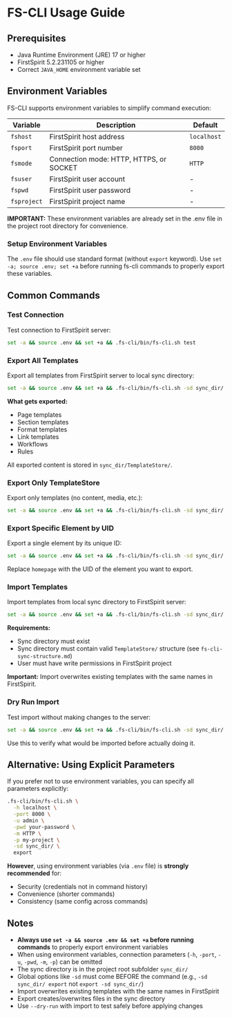 # FS-CLI Usage Guide

## Prerequisites

- Java Runtime Environment (JRE) 17 or higher
- FirstSpirit 5.2.231105 or higher
- Correct `JAVA_HOME` environment variable set

## Environment Variables

FS-CLI supports environment variables to simplify command execution:

| Variable    | Description                                    | Default     |
|-------------|------------------------------------------------|-------------|
| `fshost`    | FirstSpirit host address                       | `localhost` |
| `fsport`    | FirstSpirit port number                        | `8000`      |
| `fsmode`    | Connection mode: HTTP, HTTPS, or SOCKET        | `HTTP`      |
| `fsuser`    | FirstSpirit user account                       | -           |
| `fspwd`     | FirstSpirit user password                      | -           |
| `fsproject` | FirstSpirit project name                       | -           |

**IMPORTANT:** These environment variables are already set in the .env file in the project root directory for convenience.

### Setup Environment Variables

The `.env` file should use standard format (without `export` keyword). Use `set -a; source .env; set +a` before running fs-cli commands to properly export these variables.


## Common Commands

### Test Connection
Test connection to FirstSpirit server:

```bash
set -a && source .env && set +a && .fs-cli/bin/fs-cli.sh test
```

### Export All Templates

Export all templates from FirstSpirit server to local sync directory:

```bash
set -a && source .env && set +a && .fs-cli/bin/fs-cli.sh -sd sync_dir/ export
```

**What gets exported:**
- Page templates
- Section templates
- Format templates
- Link templates
- Workflows
- Rules

All exported content is stored in `sync_dir/TemplateStore/`.

### Export Only TemplateStore

Export only templates (no content, media, etc.):

```bash
set -a && source .env && set +a && .fs-cli/bin/fs-cli.sh -sd sync_dir/ export templatestore
```

### Export Specific Element by UID

Export a single element by its unique ID:

```bash
set -a && source .env && set +a && .fs-cli/bin/fs-cli.sh -sd sync_dir/ export -uid homepage
```

Replace `homepage` with the UID of the element you want to export.

### Import Templates

Import templates from local sync directory to FirstSpirit server:

```bash
set -a && source .env && set +a && .fs-cli/bin/fs-cli.sh -sd sync_dir/ import
```

**Requirements:**
- Sync directory must exist
- Sync directory must contain valid `TemplateStore/` structure (see `fs-cli-sync-structure.md`)
- User must have write permissions in FirstSpirit project

**Important:** Import overwrites existing templates with the same names in FirstSpirit.

### Dry Run Import

Test import without making changes to the server:

```bash
set -a && source .env && set +a && .fs-cli/bin/fs-cli.sh -sd sync_dir/ import --dry-run
```

Use this to verify what would be imported before actually doing it.

## Alternative: Using Explicit Parameters

If you prefer not to use environment variables, you can specify all parameters explicitly:

```bash
.fs-cli/bin/fs-cli.sh \
  -h localhost \
  -port 8000 \
  -u admin \
  -pwd your-password \
  -m HTTP \
  -p my-project \
  -sd sync_dir/ \
  export
```

**However**, using environment variables (via `.env` file) is **strongly recommended** for:
- Security (credentials not in command history)
- Convenience (shorter commands)
- Consistency (same config across commands)

## Notes

- **Always use `set -a && source .env && set +a` before running commands** to properly export environment variables
- When using environment variables, connection parameters (`-h`, `-port`, `-u`, `-pwd`, `-m`, `-p`) can be omitted
- The sync directory is in the project root subfolder `sync_dir/`
- Global options like `-sd` must come BEFORE the command (e.g., `-sd sync_dir/ export` not `export -sd sync_dir/`)
- Import overwrites existing templates with the same names in FirstSpirit
- Export creates/overwrites files in the sync directory
- Use `--dry-run` with import to test safely before applying changes
